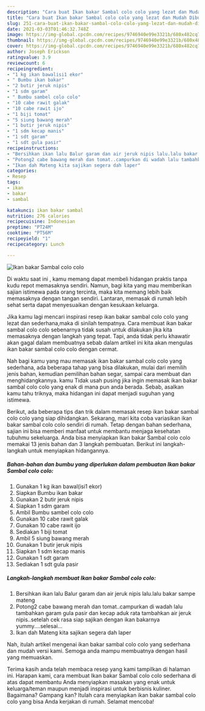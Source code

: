 ```yaml
---
description: "Cara buat Ikan bakar Sambal colo colo yang lezat dan Mudah Dibuat"
title: "Cara buat Ikan bakar Sambal colo colo yang lezat dan Mudah Dibuat"
slug: 251-cara-buat-ikan-bakar-sambal-colo-colo-yang-lezat-dan-mudah-dibuat
date: 2021-03-03T01:46:32.748Z
image: https://img-global.cpcdn.com/recipes/9746940e99e3321b/680x482cq70/ikan-bakar-sambal-colo-colo-foto-resep-utama.jpg
thumbnail: https://img-global.cpcdn.com/recipes/9746940e99e3321b/680x482cq70/ikan-bakar-sambal-colo-colo-foto-resep-utama.jpg
cover: https://img-global.cpcdn.com/recipes/9746940e99e3321b/680x482cq70/ikan-bakar-sambal-colo-colo-foto-resep-utama.jpg
author: Joseph Erickson
ratingvalue: 3.9
reviewcount: 6
recipeingredient:
- "1 kg ikan bawalisi1 ekor"
- " Bumbu ikan bakar"
- "2 butir jeruk nipis"
- "1 sdm garam"
- " Bumbu sambel colo colo"
- "10 cabe rawit galak"
- "10 cabe rawit ijo"
- "1 biji tomat"
- "5 siung bawang merah"
- "1 butir jeruk nipis"
- "1 sdm kecap manis"
- "1 sdt garam"
- "1 sdt gula pasir"
recipeinstructions:
- "Bersihkan ikan lalu Balur garam dan air jeruk nipis lalu.lalu bakar sampe mateng"
- "Potong2 cabe bawang merah dan tomat..campurkan di wadah lalu tambahkan garam gula pasir dan kecap aduk rata tambahkan air jeruk nipis..setelah cek rasa siap sajikan dengan ikan bakarnya yummy....selesai..."
- "Ikan dah Mateng kita sajikan segera dah laper"
categories:
- Resep
tags:
- ikan
- bakar
- sambal

katakunci: ikan bakar sambal 
nutrition: 276 calories
recipecuisine: Indonesian
preptime: "PT24M"
cooktime: "PT56M"
recipeyield: "1"
recipecategory: Lunch

---
```



![Ikan bakar Sambal colo colo](https://img-global.cpcdn.com/recipes/9746940e99e3321b/680x482cq70/ikan-bakar-sambal-colo-colo-foto-resep-utama.jpg)

Di waktu  saat ini , kamu memang dapat membeli hidangan praktis tanpa kudu repot memasaknya sendiri. Namun, bagi kita yang mau memberikan sajian istimewa pada orang tercinta, maka kita memang lebih baik memasaknya dengan tangan sendiri. Lantaran, memasak di rumah lebih sehat serta dapat menyesuaikan dengan kesukaan keluarga.

Jika kamu lagi mencari inspirasi resep ikan bakar sambal colo colo yang lezat dan sederhana,maka di sinilah tempatnya. Cara membuat ikan bakar sambal colo colo  sebenarnya tidak susah untuk dilakukan jika kita memasaknya dengan langkah yang tepat. Tapi, anda tidak perlu khawatir akan gagal dalam membuatnya 
sebab dalam artikel ini kita akan mengulas ikan bakar sambal colo colo dengan cermat.  



Nah bagi kamu yang mau memasak ikan bakar sambal colo colo yang sederhana, ada beberapa tahap yang bisa dilakukan, mulai dari memilih jenis bahan, kemudian pemilihan bahan segar, sampai cara membuat dan menghidangkannya. kamu Tidak usah pusing jika ingin memasak ikan bakar sambal colo colo yang enak di mana pun anda berada. Sebab, asalkan kamu  tahu triknya, maka hidangan ini dapat menjadi suguhan yang istimewa.

Berikut, ada beberapa tips dan trik dalam memasak resep ikan bakar sambal colo colo yang siap dihidangkan. Sekarang, mari kita coba variasikan ikan bakar sambal colo colo sendiri di rumah. Tetap dengan bahan sederhana, sajian ini bisa memberi manfaat untuk membantu menjaga kesehatan tubuhmu sekeluarga. Anda bisa menyiapkan Ikan bakar Sambal colo colo memakai 13 jenis bahan dan 3 langkah pembuatan. Berikut ini langkah-langkah untuk menyiapkan hidangannya.

<!--inarticleads1-->

##### Bahan-bahan dan bumbu yang diperlukan dalam pembuatan Ikan bakar Sambal colo colo:

1. Gunakan 1 kg ikan bawal(isi1 ekor)
1. Siapkan  Bumbu ikan bakar
1. Gunakan 2 butir jeruk nipis
1. Siapkan 1 sdm garam
1. Ambil  Bumbu sambel colo colo
1. Gunakan 10 cabe rawit galak
1. Gunakan 10 cabe rawit ijo
1. Sediakan 1 biji tomat
1. Ambil 5 siung bawang merah
1. Gunakan 1 butir jeruk nipis
1. Siapkan 1 sdm kecap manis
1. Gunakan 1 sdt garam
1. Sediakan 1 sdt gula pasir




<!--inarticleads2-->

##### Langkah-langkah membuat Ikan bakar Sambal colo colo:

1. Bersihkan ikan lalu Balur garam dan air jeruk nipis lalu.lalu bakar sampe mateng
1. Potong2 cabe bawang merah dan tomat..campurkan di wadah lalu tambahkan garam gula pasir dan kecap aduk rata tambahkan air jeruk nipis..setelah cek rasa siap sajikan dengan ikan bakarnya yummy....selesai...
1. Ikan dah Mateng kita sajikan segera dah laper




Nah, itulah artikel mengenai  ikan bakar sambal colo colo  yang sederhana dan mudah versi kami. Semoga anda mampu membuatnya dengan hasil yang memuaskan. 

Terima kasih anda telah membaca resep yang kami tampilkan di halaman ini. Harapan kami, cara membuat  Ikan bakar Sambal colo colo sederhana di atas dapat membantu Anda menyiapkan masakan yang enak untuk keluarga/teman maupun menjadi inspirasi untuk berbisnis kuliner. Bagaimana? Gampang kan? Itulah cara menyiapkan ikan bakar sambal colo colo yang bisa Anda kerjakan di rumah. Selamat mencoba!

